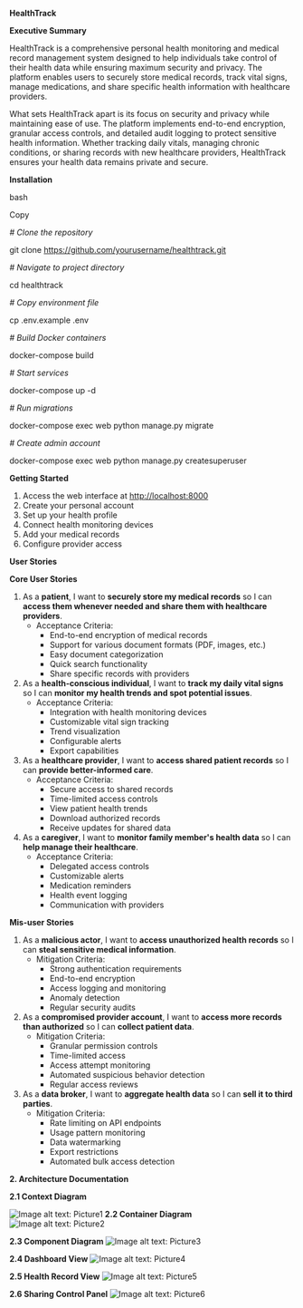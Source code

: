 **HealthTrack**

**Executive Summary**

HealthTrack is a comprehensive personal health monitoring and medical record management system designed to help individuals take control of their health data while ensuring maximum security and privacy. The platform enables users to securely store medical records, track vital signs, manage medications, and share specific health information with healthcare providers.

What sets HealthTrack apart is its focus on security and privacy while maintaining ease of use. The platform implements end-to-end encryption, granular access controls, and detailed audit logging to protect sensitive health information. Whether tracking daily vitals, managing chronic conditions, or sharing records with new healthcare providers, HealthTrack ensures your health data remains private and secure.

**Installation**

bash

Copy

_\# Clone the repository_

git clone <https://github.com/yourusername/healthtrack.git>

_\# Navigate to project directory_

cd healthtrack

_\# Copy environment file_

cp .env.example .env

_\# Build Docker containers_

docker-compose build

_\# Start services_

docker-compose up -d

_\# Run migrations_

docker-compose exec web python manage.py migrate

_\# Create admin account_

docker-compose exec web python manage.py createsuperuser

**Getting Started**

1. Access the web interface at <http://localhost:8000>
2. Create your personal account
3. Set up your health profile
4. Connect health monitoring devices
5. Add your medical records
6. Configure provider access

**User Stories**

**Core User Stories**

1. As a **patient**, I want to **securely store my medical records** so I can **access them whenever needed and share them with healthcare providers**.
    - Acceptance Criteria:
        - End-to-end encryption of medical records
        - Support for various document formats (PDF, images, etc.)
        - Easy document categorization
        - Quick search functionality
        - Share specific records with providers
2. As a **health-conscious individual**, I want to **track my daily vital signs** so I can **monitor my health trends and spot potential issues**.
    - Acceptance Criteria:
        - Integration with health monitoring devices
        - Customizable vital sign tracking
        - Trend visualization
        - Configurable alerts
        - Export capabilities
3. As a **healthcare provider**, I want to **access shared patient records** so I can **provide better-informed care**.
    - Acceptance Criteria:
        - Secure access to shared records
        - Time-limited access controls
        - View patient health trends
        - Download authorized records
        - Receive updates for shared data
4. As a **caregiver**, I want to **monitor family member's health data** so I can **help manage their healthcare**.
    - Acceptance Criteria:
        - Delegated access controls
        - Customizable alerts
        - Medication reminders
        - Health event logging
        - Communication with providers

**Mis-user Stories**

1. As a **malicious actor**, I want to **access unauthorized health records** so I can **steal sensitive medical information**.
    - Mitigation Criteria:
        - Strong authentication requirements
        - End-to-end encryption
        - Access logging and monitoring
        - Anomaly detection
        - Regular security audits
2. As a **compromised provider account**, I want to **access more records than authorized** so I can **collect patient data**.
    - Mitigation Criteria:
        - Granular permission controls
        - Time-limited access
        - Access attempt monitoring
        - Automated suspicious behavior detection
        - Regular access reviews
3. As a **data broker**, I want to **aggregate health data** so I can **sell it to third parties**.
    - Mitigation Criteria:
        - Rate limiting on API endpoints
        - Usage pattern monitoring
        - Data watermarking
        - Export restrictions
        - Automated bulk access detection

**2\. Architecture Documentation**

**2.1 Context Diagram**

![Image alt text: Picture1](./docs/Picture1.png)
**2.2 Container Diagram**   
![Image alt text: Picture2](./docs/Picture2.png)

**2.3 Component Diagram**
![Image alt text: Picture3](./docs/Picture3.png)

**2.4 Dashboard View**
![Image alt text: Picture4](./docs/Picture4.png)

**2.5 Health Record View**
![Image alt text: Picture5](./docs/Picture5.png)

**2.6 Sharing Control Panel**
![Image alt text: Picture6](./docs/Picture6.png)
